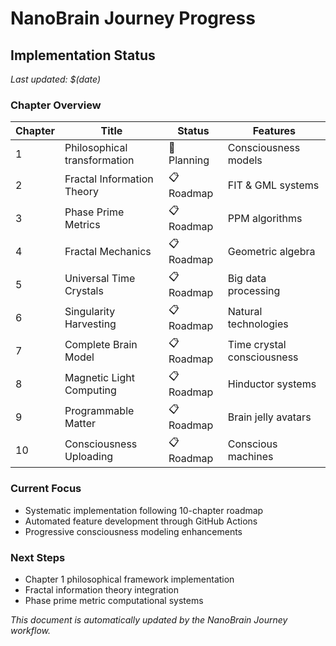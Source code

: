 # NanoBrain Journey Progress

## Implementation Status

*Last updated: $(date)*

### Chapter Overview

| Chapter | Title | Status | Features |
|---------|-------|--------|----------|
| 1 | Philosophical transformation | 🔄 Planning | Consciousness models |
| 2 | Fractal Information Theory | 📋 Roadmap | FIT & GML systems |
| 3 | Phase Prime Metrics | 📋 Roadmap | PPM algorithms |
| 4 | Fractal Mechanics | 📋 Roadmap | Geometric algebra |
| 5 | Universal Time Crystals | 📋 Roadmap | Big data processing |
| 6 | Singularity Harvesting | 📋 Roadmap | Natural technologies |
| 7 | Complete Brain Model | 📋 Roadmap | Time crystal consciousness |
| 8 | Magnetic Light Computing | 📋 Roadmap | Hinductor systems |
| 9 | Programmable Matter | 📋 Roadmap | Brain jelly avatars |
| 10 | Consciousness Uploading | 📋 Roadmap | Conscious machines |

### Current Focus
- Systematic implementation following 10-chapter roadmap
- Automated feature development through GitHub Actions
- Progressive consciousness modeling enhancements

### Next Steps
- Chapter 1 philosophical framework implementation
- Fractal information theory integration
- Phase prime metric computational systems

*This document is automatically updated by the NanoBrain Journey workflow.*
